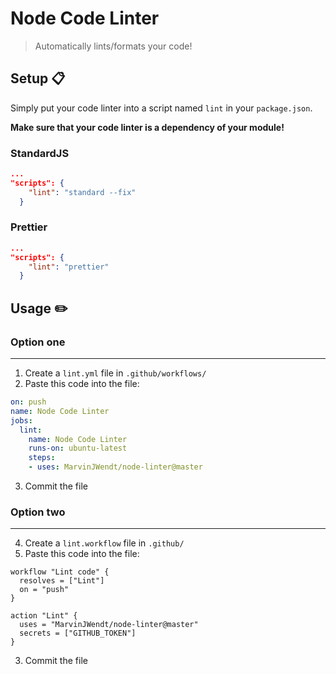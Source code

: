 # Node Code Linter

> Automatically lints/formats your code!

## Setup :clipboard:

Simply put your code linter into a script named `lint` in your `package.json`.

**Make sure that your code linter is a dependency of your module!**

### StandardJS

```json
...
"scripts": {
    "lint": "standard --fix"
  }
```

### Prettier

```json
...
"scripts": {
    "lint": "prettier"
  }
```

## Usage :pencil2:

### Option one

---

1. Create a `lint.yml` file in `.github/workflows/`
2. Paste this code into the file:

```yml
on: push
name: Node Code Linter
jobs:
  lint:
    name: Node Code Linter
    runs-on: ubuntu-latest
    steps:
    - uses: MarvinJWendt/node-linter@master
```

3. Commit the file

### Option two

---

4. Create a `lint.workflow` file in `.github/`
5. Paste this code into the file: 
   
```workflow
workflow "Lint code" {
  resolves = ["Lint"]
  on = "push"
}

action "Lint" {
  uses = "MarvinJWendt/node-linter@master"
  secrets = ["GITHUB_TOKEN"]
}
```

3. Commit the file